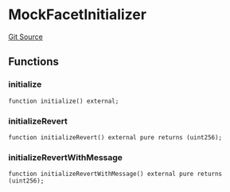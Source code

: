 # MockFacetInitializer
[Git Source](https://github.com/ubiquity/ubiquity-dollar/blob/fc408f67cf3bb2985f27c3122e2ac2dfaafec2a2/src/dollar/mocks/MockFacet.sol)


## Functions
### initialize


```solidity
function initialize() external;
```

### initializeRevert


```solidity
function initializeRevert() external pure returns (uint256);
```

### initializeRevertWithMessage


```solidity
function initializeRevertWithMessage() external pure returns (uint256);
```

